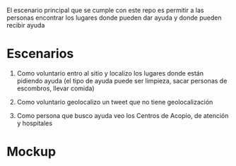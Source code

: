 El escenario principal que se cumple con este repo es permitir a las personas encontrar los lugares donde pueden dar ayuda y donde pueden recibir ayuda

# Escenarios

1. Como voluntario entro al sitio y localizo los lugares donde están pidiendo ayuda (el tipo de ayuda puede ser limpieza, sacar personas de escombros, llevar comida)

2. Como voluntario geolocalizo un tweet que no tiene geolocalización 

3. Como persona que busco ayuda veo los Centros de Acopio, de atención y hospitales 

# Mockup 
